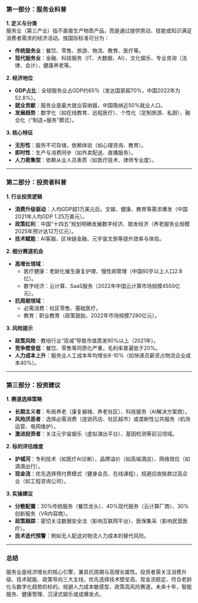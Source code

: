### **第一部分：服务业科普**
**1. 定义与分类**  
服务业（第三产业）指不直接生产物质产品，而是通过提供劳动、技能或知识满足消费者需求的经济活动。按国际标准可分为：  
- **传统服务业**：餐饮、零售、旅游、物流、教育、医疗等。  
- **现代服务业**：金融、科技服务（IT、大数据、AI）、文化娱乐、专业咨询（法律、会计）、健康养老等。  

**2. 经济地位**  
- **GDP占比**：全球服务业占GDP约65%（发达国家超70%，中国2022年为52.8%）。  
- **就业贡献**：服务业是最大就业容纳器，中国吸纳近50%就业人口。  
- **发展趋势**：数字化（如在线教育、远程医疗）、个性化（定制旅游、私厨）、融合化（“制造+服务”模式）。  

**3. 核心特征**  
- **无形性**：服务不可存储，依赖体验（如心理咨询、教育）。  
- **即时性**：生产与消费同步（如外卖配送、直播服务）。  
- **人力密集型**：依赖从业人员素质（如医疗技术、律师专业度）。  

---

### **第二部分：投资者科普**  
**1. 行业投资逻辑**  
- **消费升级驱动**：人均GDP超1万美元后，文娱、健康、教育等需求爆发（中国2021年人均GDP 1.25万美元）。  
- **政策红利**：中国“十四五”规划明确发展数字经济、银发经济（养老服务业规模2025年预计达12万亿元）。  
- **技术赋能**：AI客服、区块链金融、元宇宙文旅等提升效率与体验。  

**2. 细分赛道机会**  
- **高增长领域**：  
  - 医疗健康：老龄化催生康复护理、慢性病管理（中国60岁以上人口2.8亿）。  
  - 数字经济：云计算、SaaS服务（2022年中国云计算市场规模4550亿元）。  
- **抗周期领域**：  
  - 必需消费：社区零售、基础医疗。  
  - 教育：职业教育（政策鼓励，2022年市场规模7280亿元）。  

**3. 风险提示**  
- **政策风险**：教培行业“双减”导致市值蒸发90%以上（2021年）。  
- **竞争壁垒低**：餐饮、零售等同质化严重，毛利率普遍低于20%。  
- **人力成本上升**：服务业人工成本年均增长8-10%（如快递员薪资占物流企业成本40%）。  

---

### **第三部分：投资建议**  
**1. 赛道选择策略**  
- **长期主义者**：布局养老（康复器械、养老社区）、科技服务（AI解决方案商）。  
- **风险厌恶者**：选择必需消费（连锁药店、社区超市）或垄断性公共服务（机场运营、电网维护）。  
- **激进投资者**：关注元宇宙娱乐（虚拟演出平台）、基因检测等前沿领域。  

**2. 标的评估维度**  
- **护城河**：专利技术（如医疗AI诊断）、品牌溢价（如高端酒店）、网络效应（如滴滴出行）。  
- **现金流**：优先选择预付费模式（健身会员、在线课程），规避应收账款过高企业（如工程咨询公司）。  

**3. 实操建议**  
- **分散配置**：30%传统服务（餐饮龙头）、40%现代服务（云计算厂商）、30%创新服务（VR内容商）。  
- **政策跟踪**：密切关注数据安全法（影响互联网平台）、医保集采（影响民营医疗）。  
- **技术迭代预警**：例如无人配送对物流人力成本的替代风险。  

---

### **总结**  
服务业是经济增长的核心引擎，兼具抗周期与高增长属性。投资者需关注消费升级、技术赋能、政策导向三大主线，优先选择技术壁垒高、现金流稳定、符合老龄化与数字化趋势的标的。规避人力成本敏感型、政策高风险赛道。未来十年，智能服务、健康管理、沉浸式娱乐或成爆发点。